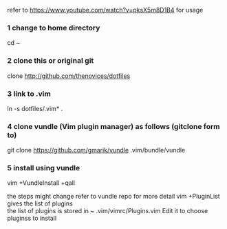 refer to https://www.youtube.com/watch?v=pksX5m8D1B4  for usage   
### 1 change to home directory  
cd ~  
### 2 clone this or original git  
clone http://github.com/thenovices/dotfiles  
### 3 link to .vim  
ln -s dotfiles/.vim* .  
### 4 clone vundle (Vim plugin manager) as follows (gitclone form to)  
git clone https://github.com/gmarik/vundle .vim/bundle/vundle  
### 5 install using vundle
vim +VundleInstall +qall  
  
  
the steps might change refer to vundle repo for more detail
vim +PluginList gives the list of plugins  
the list of plugins is stored in ~ .vim/vimrc/Plugins.vim Edit it to choose pluginss to install
